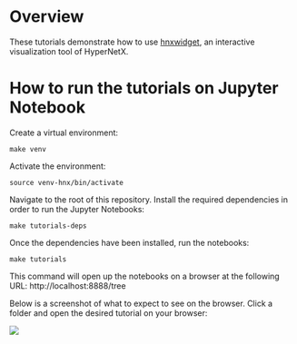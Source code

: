 # Overview

These tutorials demonstrate how to use [hnxwidget](https://pypi.org/project/hnxwidget/), an interactive visualization tool
of HyperNetX.

# How to run the tutorials on Jupyter Notebook

Create a virtual environment:

`make venv`


Activate the environment:

`source venv-hnx/bin/activate`


Navigate to the root of this repository. Install the required dependencies in order to run the Jupyter Notebooks:

`make tutorials-deps`

Once the dependencies have been installed, run the notebooks:

`make tutorials`

This command will open up the notebooks on a browser at the following URL: http://localhost:8888/tree

Below is a screenshot of what to expect to see on the browser. Click a folder and open the desired
tutorial on your browser:

![](../images/jupyter_notebook_screenshot.png)
